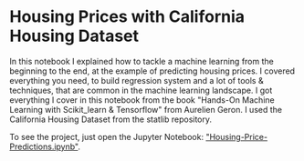 # Housing Prices with California Housing Dataset
	
In this notebook I explained how to tackle a machine learning from the beginning to the end, at the example of predicting housing prices. I covered everything you need, to build regression system and a lot of tools & techniques, that are common in the machine learning landscape. I got everything I cover in this notebook from the book "Hands-On Machine Learning with Scikit_learn & Tensorflow" from Aurelien Geron. I used the California Housing Dataset from the statlib repository.

To see the project, just open the Jupyter Notebook: ["Housing-Price-Predictions.ipynb"](https://github.com/Donges-Niklas/Housing-Price-Predictions/blob/master/Housing-Price-Predictions.ipynb).
